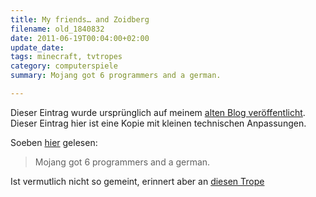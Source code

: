 ```yaml
---
title: My friends… and Zoidberg
filename: old_1840832
date: 2011-06-19T00:04:00+02:00
update_date:
tags: minecraft, tvtropes
category: computerspiele
summary: Mojang got 6 programmers and a german.

---
```

Dieser Eintrag wurde ursprünglich auf meinem [alten Blog veröffentlicht](https://stu.blogger.de/stories/1840832/). Dieser Eintrag hier ist eine Kopie mit kleinen technischen Anpassungen.

Soeben [hier](https://www.reddit.com/r/Minecraft/comments/i346j/list_of_highlights_from_jebs_minecraft/) gelesen:

> Mojang got 6 programmers and a german.

Ist vermutlich nicht so gemeint, erinnert aber an [diesen Trope](https://tvtropes.org/pmwiki/pmwiki.php/Main/MyFriendsAndZoidberg)
